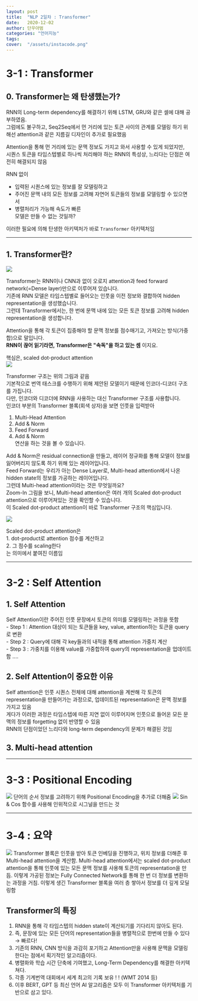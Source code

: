 ```yaml
---
layout: post
title:  "NLP 2일차 : Transformer"
date:   2020-12-02
author: 단우아범
categories: "언어지능"
tags:	
cover:  "/assets/instacode.png"
---
```


# 3-1 : Transformer
## 0. Transformer는 왜 탄생했는가?
 RNN의 Long-term dependency를 해결하기 위해 LSTM, GRU와 같은 셀에 대해 공부하였음.  
 그럼에도 불구하고, Seq2Seq에서 먼 거리에 있는 토큰 사이의 관계를 모델링 하기 위해선 attention과 같은 지름길 디자인이 추가로 필요했음  
 
 Attention을 통해 먼 거리에 있는 문맥 정보도 가지고 와서 사용할 수 있게 되었지만,  
 시퀀스 토큰을 타임스텝별로 하나씩 처리해야 하는 RNN의 특성상, 느리다는 단점은 여전히 해결되지 않음
 
 RNN 없이
  - 입력된 시퀀스에 있는 정보를 잘 모델링하고
  - 주어진 문맥 내의 모든 정보를 고려해 자연어 토큰들의 정보를 모델링할 수 있으면서
  - 병렬처리가 가능해 속도가 빠른  
모델은 만들 수 없는 것일까?  
 
 이러한 필요에 의해 탄생한 아키텍처가 바로 `Transformer` 아키텍처임
 
---
 
## 1. Transformer란?
  <img src = "https://user-images.githubusercontent.com/59005950/100830387-e2d8b300-34a6-11eb-83b3-ba5719940282.png">  
  
Transformer는 RNN이나 CNN과 없이 오로지 attention과 feed forward network(=Dense layer)만으로 이루어져 있습니다.  
기존에 RNN 모델은 타임스텝별로 들어오는 인풋을 이전 정보와 결합하여 hidden representation을 생성했습니다.  
그런데 Transformer에서는, 한 번에 문맥 내에 있는 모든 토큰 정보를 고려해 hidden representation을 생성합니다.  
  
Attention을 통해 각 토큰이 집중해야 할 문맥 정보를 점수매기고, 가져오는 방식(가중합)으로 말입니다.  
__RNN이 끊어 읽기라면, Transformer은 "속독"을 하고 있는 셈__ 이지요.

  핵심은, scaled dot-product attention  
  <img src = "https://user-images.githubusercontent.com/59005950/100830394-e409e000-34a6-11eb-8fe0-d1795ad4288b.png">  
  
  Transformer 구조는 위의 그림과 같음  
기본적으로 번역 태스크를 수행하기 위해 제안된 모델이기 때문에 인코더-디코더 구조를 가집니다.  
다만, 인코더와 디코더에 RNN을 사용하는 대신 Transformer 구조를 사용합니다.  
인코더 부분의 Transformer 블록(회색 상자)을 보면 인풋을 입력받아  
  1. Multi-Head Attention
  2. Add & Norm
  3. Feed Forward
  4. Add & Norm  
연산을 하는 것을 볼 수 있습니다.  

Add & Norm은 residual connection을 만들고, 레이어 정규화를 통해 모델이 정보를 잃어버리지 않도록 하기 위해 있는 레이어입니다.  
Feed Forward는 우리가 아는 Dense Layer로, Multi-head attention에서 나온 hidden state의 정보를 가공하는 레이어입니다.  
그런데 Multi-head attention이라는 것은 무엇일까요?  
Zoom-In 그림을 보니, Multi-head attention은 여러 개의 Scaled dot-product attention으로 이루어져있는 것을 확인할 수 있습니다.  
이 Scaled dot-product attention이 바로 Transformer 구조의 핵심입니다.  

  <Scaled dot-product attention>
  <img src = "https://user-images.githubusercontent.com/59005950/100830396-e4a27680-34a6-11eb-9cc3-496871f37931.png">
  
  Scaled dot-product attention은  
    1. dot-product로 attention 점수를 계산하고  
    2. 그 점수를 scaling한다  
  는 의미에서 붙여진 이름임  
  
---
  
# 3-2 : Self Attention
## 1. Self Attention
  Self Attention이란 주어진 인풋 문장에서 토큰의 의미를 모델링하는 과정을 뜻함  
    - Step 1 : Attention 대상이 되는 토큰들을 key, value, attention하는 토큰을 query로 변환  
    - Step 2 : Query에 대해 각 key들과의 내적을 통해 attention 가중치 계산  
    - Step 3 : 가중치를 이용해 value를 가중합하여 query의 representation을 업데이트함
  ....  
  
## 2. Self Attention이 중요한 이유
  Self attention은 인풋 시퀀스 전체에 대해 attention을 계싼해 각 토큰의 representation을 만들어가는 과정으로, 업데이트된 representation은 문맥 정보를 가지고 있음  
  게다가 이러한 과정은 타임스텝에 따른 지연 없이 이루어지며 인풋으로 들어온 모든 문맥의 정보를 forgetting 없이 반영할 수 있음  
  RNN의 단점이었던 느리다와 long-term dependency의 문제가 해결된 것임
  
  
## 3. Multi-head attention
  
---
  
# 3-3 : Positional Encoding
  <img src = "https://user-images.githubusercontent.com/59005950/100831730-b5413900-34a9-11eb-9fde-3fc5c4e42ef2.png">  
  단어의 순서 정보를 고려하기 위해 Positional Encoding을 추가로 더해줌  
  
  <img src = "https://user-images.githubusercontent.com/59005950/100831732-b70afc80-34a9-11eb-819c-c474302aa602.png">  
  Sin & Cos 함수를 사용해 인위적으로 시그널을 만드는 것
  
---
  
# 3-4 : 요약
<img src = "https://user-images.githubusercontent.com/59005950/100831889-ffc2b580-34a9-11eb-8381-b919aa8523c0.png">  
Transformer 블록은 인풋을 받아 토큰 인베딩을 진행하고, 위치 정보를 더해준 후 Multi-head attention을 계산함.  
Multi-head attention에서는 scaled dot-product attention을 통해 인풋에 있는 모든 문맥 정보를 사용해 토큰의 representation을 만듬.  
이렇게 가공된 정보는 Fully Connected Network를 통해 한 번 더 정보를 변환하는 과정을 거침.  
이렇게 생긴 Transformer 블록을 여러 층 쌓아서 정보를 더 깊게 모딜링함  

## Transformer의 특징
  1. RNN을 통해 각 타임스텝의 hidden state이 계산되기를 기다리지 않아도 된다.
  2. 즉, 문장에 있는 모든 단어의 representation들을 병렬적으로 한번에 만들 수 있다 →  빠르다!
  3. 기존의 RNN, CNN 방식을 과감히 포기하고 Attention만을 사용해 문맥을 모델링한다는 점에서 획기적인 알고리즘이다.
  4. 병렬화와 학습 시간 단축에 기여했고, Long-Term Dependency를 해결한 아키텍쳐다.
  5. 각종 기계번역 대회에서 세계 최고의 기록 보유 ! ! (WMT 2014 등)
  6. 이후 BERT, GPT 등 최신 언어 AI 알고리즘은 모두 이 Transformer 아키텍처를 기반으로 삼고 있다.

  
  
  

